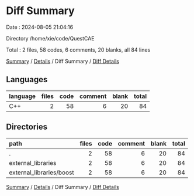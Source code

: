 # Diff Summary

Date : 2024-08-05 21:04:16

Directory /home/xie/code/QuestCAE

Total : 2 files,  58 codes, 6 comments, 20 blanks, all 84 lines

[Summary](results.md) / [Details](details.md) / Diff Summary / [Diff Details](diff-details.md)

## Languages
| language | files | code | comment | blank | total |
| :--- | ---: | ---: | ---: | ---: | ---: |
| C++ | 2 | 58 | 6 | 20 | 84 |

## Directories
| path | files | code | comment | blank | total |
| :--- | ---: | ---: | ---: | ---: | ---: |
| . | 2 | 58 | 6 | 20 | 84 |
| external_libraries | 2 | 58 | 6 | 20 | 84 |
| external_libraries/boost | 2 | 58 | 6 | 20 | 84 |

[Summary](results.md) / [Details](details.md) / Diff Summary / [Diff Details](diff-details.md)